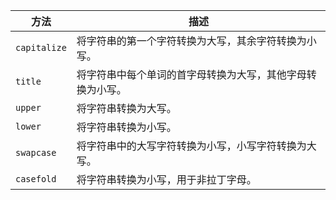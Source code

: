 | 方法         | 描述                                           | 
| ------------ | ---------------------------------------------- | 
|`capitalize`| 将字符串的第一个字符转换为大写，其余字符转换为小写。|
|`title`| 将字符串中每个单词的首字母转换为大写，其他字母转换为小写。|
|`upper`| 将字符串转换为大写。|
|`lower`| 将字符串转换为小写。|
|`swapcase`| 将字符串中的大写字符转换为小写，小写字符转换为大写。|
|`casefold`| 将字符串转换为小写，用于非拉丁字母。|

